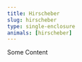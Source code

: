 ```yaml
---
title: Hirscheber
slug: hirscheber
type: single-enclosure
animals: [hirscheber]
---
```

Some Content
